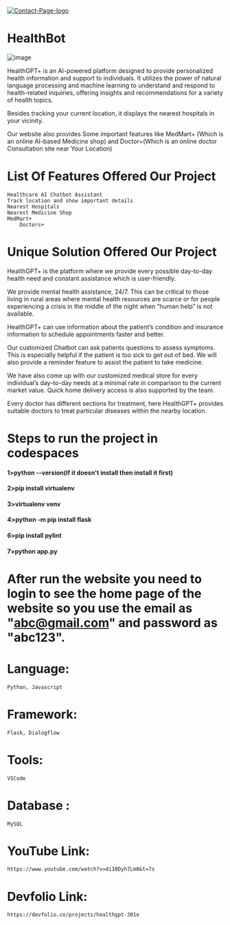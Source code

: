 <a href="https://ibb.co/q5yWkwr"><img src="https://i.ibb.co/3zrMBHC/Contact-Page-logo.png" alt="Contact-Page-logo" border="0"></a>

# HealthBot

![image](https://github.com/Abhijnan29/HealthBot/assets/95416360/4d4fb175-7c71-401b-8945-84dfa643504d)

HealthGPT+ is an AI-powered platform designed to provide personalized health information and support to individuals. It utilizes the power of natural language processing and machine learning to understand and respond to health-related inquiries, offering insights and recommendations for a variety of health topics. 

Besides tracking your current location, it displays the nearest hospitals in your vicinity.

Our website also provides Some important features like MedMart+ (Which is an online AI-based Medicine shop) and Doctor+(Which is an online doctor Consultation site near Your Location)



# List Of Features Offered Our Project 
	Healthcare AI Chatbot Assistant 
	Track location and show important details 
	Nearest Hospitals
	Nearest Medicine Shop
	MedMart+ 
        Doctors+


# Unique Solution Offered Our Project

HealthGPT+ is the platform where we provide every possible day-to-day health need and constant assistance which is user-friendly.

We provide mental health assistance, 24/7. This can be critical to those living in rural areas where mental health resources are scarce or for people experiencing a crisis in the middle of the night when “human help” is not available.

HealthGPT+ can use information about the patient’s condition and insurance information to schedule appointments faster and better.

Our customized Chatbot can ask patients questions to assess symptoms. This is especially helpful if the patient is too sick to get out of bed. We will also provide a reminder feature to assist the patient to take medicine.

We have also come up with our customized medical store for every individual’s day-to-day needs at a minimal rate in comparison to the current market value. Quick home delivery access is also supported by the team.

Every doctor has different sections for treatment, here HealthGPT+ provides suitable doctors to treat particular diseases within the nearby location.


  # Steps to run the project in codespaces
<h4>1>python --version(If it doesn't install then install it first)</h4>
<h4>2>pip install virtualenv</h4>
<h4>3>virtualenv venv</h4>
<h4>4>python -m pip install flask</h4>
<!-- <h4>5>pip install mysql-connector-python</h4> -->
<h4>6>pip install pylint</h4>
<h4>7>python app.py</h4>

# After run the website you need to login to see the home page of the website so you use the email as "abc@gmail.com" and password  as "abc123".

# Language: 
	Python, Javascript
# Framework: 
	Flask, Dialogflow
# Tools: 
	VSCode
 # Database :
	MySQL

# YouTube Link: 
	https://www.youtube.com/watch?v=di10Dyh7Lm0&t=7s
# Devfolio Link: 
	https://devfolio.co/projects/healthgpt-301e

